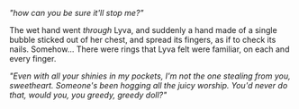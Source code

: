 *"how can you be sure it'll stop me?"*

The wet hand went *through* Lyva, and suddenly a hand made of a single bubble sticked out of her chest, and spread its fingers, as if to check its nails. Somehow... There were rings that Lyva felt were familiar, on each and every finger.

*"Even with all your shinies in my pockets, I'm not the one stealing from you, sweetheart. Someone's been hogging all the juicy worship. You'd never do that, would you, you greedy, greedy doll?"*